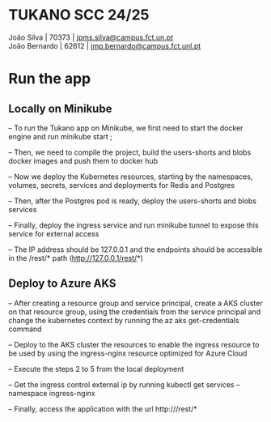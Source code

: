 # TUKANO SCC 24/25
João Silva | 70373 | jpms.silva@campus.fct.un.pt  
João Bernardo | 62612 | jmp.bernardo@campus.fct.unl.pt

# Run the app
## Locally on Minikube

– To run the Tukano app on Minikube, we first need to start the docker engine and run minikube
start ;

– Then, we need to compile the project, build the users-shorts and blobs docker images and push
them to docker hub

– Now we deploy the Kubernetes resources, starting by the namespaces, volumes, secrets, services
and deployments for Redis and Postgres

– Then, after the Postgres pod is ready, deploy the users-shorts and blobs services

– Finally, deploy the ingress service and run minikube tunnel to expose this service for external
access

– The IP address should be 127.0.0.1 and the endpoints should be accessible in the /rest/* path
(http://127.0.0.1/rest/*)

## Deploy to Azure AKS

– After creating a resource group and service principal, create a AKS cluster on that resource group,
using the credentials from the service principal and change the kubernetes context by running the
az aks get-credentials command

– Deploy to the AKS cluster the resources to enable the ingress resource to be used by using the
ingress-nginx resource optimized for Azure Cloud

– Execute the steps 2 to 5 from the local deployment

– Get the ingress control external ip by running kubectl get services –namespace ingress-nginx

– Finally, access the application with the url http://<EXTERNAL-IP>/rest/*






